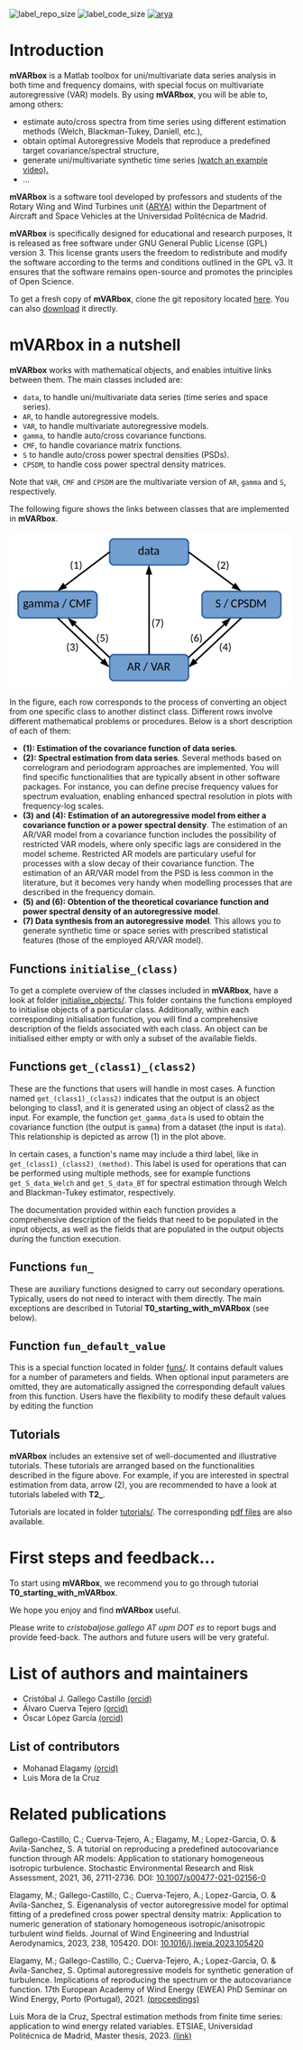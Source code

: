 ![label_repo_size](https://img.shields.io/github/repo-size/arya-upm/mVARbox?color=green&style=plastic)
![label_code_size](https://img.shields.io/github/languages/code-size/arya-upm/mVARbox?color=yellow&style=plastic)
[![arya](https://img.shields.io/badge/website-arya-blue?style=plastic)](http://arya.dave.upm.es/05_software.html)



# Introduction

**mVARbox** is a Matlab toolbox for uni/multivariate data series analysis in both time and frequency domains, with special focus on multivariate autoregressive (VAR) models. By using **mVARbox**, you will be able to, among others:

- estimate auto/cross spectra from time series using different estimation methods (Welch, Blackman-Tukey, Daniell, etc.),
- obtain optimal Autoregressive Models that reproduce a predefined target covariance/spectral structure,
- generate uni/multivariate synthetic time series [(watch an example video).](http://arya.dave.upm.es/media/mVARbox_synthetic_wind_field.mp4)
- ...


**mVARbox** is a software tool developed by professors and students of the Rotary Wing and Wind Turbines unit ([ARYA](http://arya.dave.upm.es/05_software.html)) within the Department of Aircraft and Space Vehicles at the Universidad Politécnica de Madrid.

**mVARbox** is specifically designed for educational and research purposes, It is released as free software under GNU General Public License (GPL) version 3. This license grants users the freedom to redistribute and modify the software according to the terms and conditions outlined in the GPL v3. It ensures that the software remains open-source and promotes the principles of Open Science.

To get a fresh copy of **mVARbox**, clone the git repository located [here](https://github.com/arya-upm/mVARbox). You can also [download](https://github.com/arya-upm/mVARbox/archive/refs/heads/main.zip) it directly.



# mVARbox in a nutshell

**mVARbox** works with mathematical objects, and enables intuitive links between them. The main classes included are:

- `data`, to handle uni/multivariate data series (time series and space series).
- `AR`, to handle autoregressive models.
- `VAR`, to handle multivariate autoregressive models.
- `gamma`, to handle auto/cross covariance functions.
- `CMF`, to handle covariance matrix functions.
- `S` to handle auto/cross power spectral densities (PSDs).
- `CPSDM`, to handle coss power spectral density matrices.

Note that `VAR`, `CMF` and `CPSDM` are the multivariate version of `AR`, `gamma` and `S`, respectively.

The following figure shows the links between classes that are implemented in **mVARbox**.

![mVARbox main scheme](extras/mVARbox_scheme.jpg)
 
In the figure, each row corresponds to the process of converting an object from one specific class to another distinct class. Different rows involve different mathematical problems or procedures. Below is a short description of each of them:

- **(1): Estimation of the covariance function of data series**. 
- **(2): Spectral estimation from data series**. Several methods based on correlogram and periodogram approaches are implemented. You will find specific functionalities that are typically absent in other software packages. For instance, you can define precise frequency values for spectrum evaluation, enabling enhanced spectral resolution in plots with frequency-log scales.
- **(3) and (4): Estimation of an autoregressive model from either a covariance function or a power spectral density**. The estimation of an AR/VAR model from a covariance function includes the possibility of restricted VAR models, where only specific lags are considered in the model scheme. Restricted AR models are particulary useful for processes with a slow decay of their covariance function. The estimation of an AR/VAR model from the PSD is less common in the literature, but it becomes very handy when modelling processes that are described in the frequency domain.
- **(5) and (6): Obtention of the theoretical covariance function and power spectral density of an autoregressive model**.
- **(7) Data synthesis from an autoregressive model**. This allows you to generate synthetic time or space series with prescribed statistical features (those of the employed AR/VAR model).



## Functions `initialise_(class)`

To get a complete overview of the classes included in **mVARbox**, have a look at folder [initialise_objects/](https://github.com/arya-upm/mVARbox/tree/main/initialise_objects). This folder contains the functions employed to initialise objects of a particular class. Additionally, within each corresponding initialisation function, you will find a comprehensive description of the fields associated with each class. An object can be initialised either empty or with only a subset of the available fields.



## Functions `get_(class1)_(class2)`

These are the functions that users will handle in most cases. A function named `get_(class1)_(class2)` indicates that the output is an object belonging to class1, and it is generated using an object of class2 as the input. For example, the function `get_gamma_data` is used to obtain the covariance function (the output is `gamma`) from a dataset (the input is `data`). This relationship is depicted as arrow (1) in the plot above.

In certain cases, a function's name may include a third label, like in `get_(class1)_(class2)_(method)`. This label is used for operations that can be performed using multiple methods, see for example functions `get_S_data_Welch` and `get_S_data_BT` for spectral estimation through Welch and Blackman-Tukey estimator, respectively.

The documentation provided within each function provides a comprehensive description of the fields that need to be populated in the input objects, as well as the fields that are populated in the output objects during the function execution. 



## Functions `fun_`

These are auxiliary functions designed to carry out secondary operations. Typically, users do not need to interact with them directly. The main exceptions are described in Tutorial **T0_starting_with_mVARbox** (see below).



## Function `fun_default_value`

This is a special function located in folder [funs/](https://github.com/cristobal-GC/mVARbox/tree/main/funs). 
It contains default values for a number of parameters and fields.
When optional input parameters are omitted, they are automatically assigned the corresponding default values from this function. Users have the flexibility to modify these default values by editing the function



## Tutorials

**mVARbox** includes an extensive set of well-documented and illustrative tutorials. These tutorials are arranged based on the functionalities described in the figure above. For example, if you are interested in spectral estimation from data, arrow (2), you are recommended to have a look at tutorials labeled with **T2_**.

Tutorials are located in folder [tutorials/](https://github.com/arya-upm/mVARbox/tree/main/tutorials). The corresponding [pdf files](http://arya.dave.upm.es/library/mVARbox_tutorials/) are also available.



# First steps and feedback...

To start using **mVARbox**, we recommend you to go through tutorial **T0_starting_with_mVARbox**. 

We hope you enjoy and find **mVARbox** useful. 

Please write to *cristobaljose.gallego AT upm DOT es* to report bugs and provide feed-back. The authors and future users will be very grateful.




# List of authors and maintainers

- Cristóbal J. Gallego Castillo [(orcid)](https://orcid.org/0000-0002-8249-5179)
- Álvaro Cuerva Tejero [(orcid)](https://orcid.org/0000-0002-1690-1634)
- Óscar López García [(orcid)](https://orcid.org/0000-0002-0209-2469)


## List of contributors

- Mohanad Elagamy [(orcid)](https://orcid.org/0000-0001-8427-0195)
- Luis Mora de la Cruz



# Related publications

Gallego-Castillo, C.; Cuerva-Tejero, A.; Elagamy, M.; Lopez-Garcia, O. & Avila-Sanchez, S. A tutorial on reproducing a predefined autocovariance function through AR models: Application to stationary homogeneous isotropic turbulence. Stochastic Environmental Research and Risk Assessment, 2021, 36, 2711-2736. DOI: [10.1007/s00477-021-02156-0](https://link.springer.com/article/10.1007/s00477-021-02156-0)

Elagamy, M.; Gallego-Castillo, C.; Cuerva-Tejero, A.; Lopez-Garcia, O. & Avila-Sanchez, S. Eigenanalysis of vector autoregressive model for optimal fitting of a predefined cross power spectral density matrix: Application to numeric generation of stationary homogeneous isotropic/anisotropic turbulent wind fields. Journal of Wind Engineering and Industrial Aerodynamics, 2023, 238, 105420. DOI: [10.1016/j.jweia.2023.105420](https://doi.org/10.1016/j.jweia.2023.105420)

Elagamy, M.; Gallego-Castillo, C.; Cuerva-Tejero, A.; Lopez-Garcia, O. & Avila-Sanchez, S. Optimal autoregressive models for synthetic generation of turbulence. Implications of reproducing the spectrum or the autocovariance function. 17th European Academy of Wind Energy (EWEA) PhD Seminar on Wind Energy, Porto (Portugal), 2021. [(proceedings)](https://phd2021.eawe.eu/proceedings/)

Luis Mora de la Cruz, Spectral estimation methods from finite time series: application to wind energy related variables. ETSIAE, Universidad Politécnica de Madrid, Master thesis, 2023. [(link)](https://oa.upm.es/73226/)




